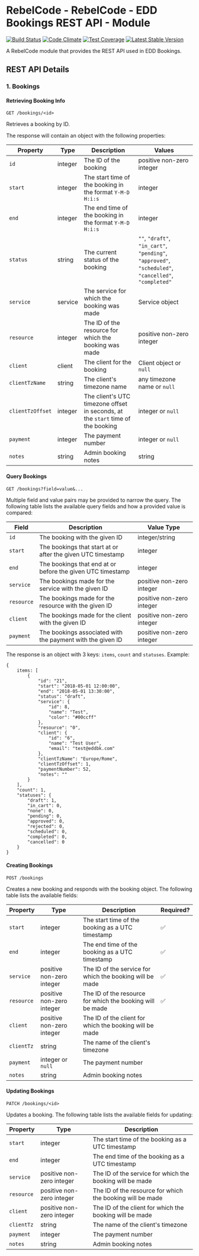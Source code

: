 # RebelCode - RebelCode - EDD Bookings REST API - Module

[![Build Status](https://travis-ci.org/rebelcode/rcmod-eddbk-rest-api.svg?branch=master)](https://travis-ci.org/rebelcode/rcmod-eddbk-rest-api)
[![Code Climate](https://codeclimate.com/github/RebelCode/rcmod-eddbk-rest-api/badges/gpa.svg)](https://codeclimate.com/github/RebelCode/rcmod-eddbk-rest-api)
[![Test Coverage](https://codeclimate.com/github/RebelCode/rcmod-eddbk-rest-api/badges/coverage.svg)](https://codeclimate.com/github/RebelCode/rcmod-eddbk-rest-api/coverage)
[![Latest Stable Version](https://poser.pugx.org/rebelcode/rcmod-eddbk-rest-api/version)](https://packagist.org/packages/rebelcode/rcmod-eddbk-rest-api)

A RebelCode module that provides the REST API used in EDD Bookings.

## REST API Details

### 1. Bookings

#### Retrieving Booking Info

```
GET /bookings/<id>
```

Retrieves a booking by ID.

The response will contain an object with the following properties:

| Property | Type | Description | Values |
|----------|------|-------------|--------------|
| `id` | integer | The ID of the booking | positive non-zero integer |
| `start` | integer| The start time of the booking in the format `Y-M-D H:i:s` | integer |
| `end` | integer| The end time of the booking in the format `Y-M-D H:i:s` | integer |
| `status` | string | The current status of the booking | `""`, `"draft"`, `"in_cart"`, `"pending"`, `"approved"`, `"scheduled"`, `"cancelled"`, `"completed"` |
| `service` | service | The service for which the booking was made | Service object |
| `resource` | integer | The ID of the resource for which the booking was made | positive non-zero integer |
| `client` | client | The client for the booking | Client object or `null` |
| `clientTzName` | string | The client's timezone name | any timezone name or `null` |
| `clientTzOffset` | integer | The client's UTC timezone offset in seconds, at the `start` time of the booking | integer or `null` |
| `payment` | integer | The payment number | integer or `null` |
| `notes` | string | Admin booking notes | string | 

#### Query Bookings

```
GET /bookings?field=value&...
```

Multiple field and value pairs may be provided to narrow the query.
The following table lists the available query fields and how a provided value is compared:

| Field | Description | Value Type |
|-------|-------------|------------|
| `id`  | The booking with the given ID | integer/string |
| `start` | The bookings that start at or after the given UTC timestamp | integer |
| `end` | The bookings that end at or before the given UTC timestamp | integer |
| `service` | The bookings made for the service with the given ID | positive non-zero integer |
| `resource` | The bookings made for the resource with the given ID | positive non-zero integer |
| `client` | The bookings made for the client with the given ID | positive non-zero integer |
| `payment` | The bookings associated with the payment with the given ID | positive non-zero integer |

The response is an object with 3 keys: `items`, `count` and `statuses`. Example:

```
{
    items: [
        {
            "id": "21",
            "start": "2018-05-01 12:00:00",
            "end": "2018-05-01 13:30:00",
            "status": "draft",
            "service": {
                "id": 8,
                "name": "Test",
                "color": "#00ccff"
            },
            "resource": "0",
            "client": {
                "id": "6",
                "name": "Test User",
                "email": "test@eddbk.com"
            },
            "clientTzName": "Europe/Rome",
            "clientTzOffset": 1,
            "paymentNumber": 52,
            "notes": ""
        }
    ],
    "count": 1,
    "statuses": {
        "draft": 1,
        "in_cart": 0,
        "none": 0,
        "pending": 0,
        "approved": 0,
        "rejected": 0,
        "scheduled": 0,
        "completed": 0,
        "cancelled": 0
    }
}
```

#### Creating Bookings

```
POST /bookings
```

Creates a new booking and responds with the booking object. The following table lists the available fields:

| Property | Type | Description | Required? |
|----------|------|-------------|-----------|
| `start` | integer| The start time of the booking as a UTC timestamp | ✅ |
| `end` | integer| The end time of the booking as a UTC timestamp | ✅ |
| `service` | positive non-zero integer | The ID of the service for which the booking will be made | ✅ |
| `resource` | positive non-zero integer | The ID of the resource for which the booking will be made | ✅ |
| `client` | positive non-zero integer | The ID of the client for which the booking will be made | |
| `clientTz` | string | The name of the client's timezone | |
| `payment` | integer or `null` | The payment number | |
| `notes` | string | Admin booking notes | |

#### Updating Bookings

```
PATCH /bookings/<id>
```

Updates a booking. The following table lists the available fields for updating:

| Property | Type | Description |
|----------|------|-------------|
| `start` | integer| The start time of the booking as a UTC timestamp |
| `end` | integer| The end time of the booking as a UTC timestamp |
| `service` | positive non-zero integer | The ID of the service for which the booking will be made |
| `resource` | positive non-zero integer | The ID of the resource for which the booking will be made |
| `client` | positive non-zero integer | The ID of the client for which the booking will be made |
| `clientTz` | string | The name of the client's timezone |
| `payment` | integer | The payment number | integer or `null` |
| `notes` | string | Admin booking notes | string |
